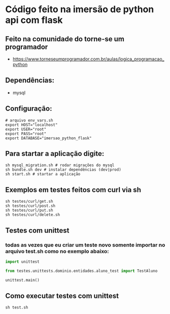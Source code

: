 # Código feito na imersão de python api com flask 
## Feito na comunidade do torne-se um programador
- https://www.torneseumprogramador.com.br/aulas/logica_programacao_python

## Dependências:
- mysql

## Configuração:
```shell
# arquivo env_vars.sh
export HOST="localhost"
export USER="root"
export PASS="root"
export DATABASE="imersao_python_flask"
```

## Para startar a aplicação digite: 
```shell
sh mysql_migration.sh # rodar migrações do mysql
sh bundle.sh dev # instalar dependências (dev|prod)
sh start.sh # startar a aplicação
```

## Exemplos em testes feitos com curl via sh
```shell
sh testes/curl/get.sh
sh testes/curl/post.sh
sh testes/curl/put.sh
sh testes/curl/delete.sh
```


## Testes com unittest
### todas as vezes que eu criar um teste novo somente importar no arquivo test.sh como no exemplo abaixo:
```python
import unittest

from testes.unittests.dominio.entidades.aluno_test import TestAluno

unittest.main()
```

## Como executar testes com unittest
```shell
sh test.sh
```